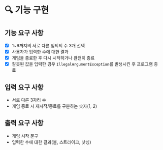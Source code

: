 # 🔍 기능 구현

## 기능 요구 사항

- [x] 1~9까지의 서로 다른 임의의 수 3개 선택
- [x] 사용자가 입력한 수에 대한 결과
- [x] 게임을 종료한 후 다시 시작하거나 완전히 종료
- [x] 잘못된 값을 입력한 경우 `IllegalArgumentException`를 발생시킨 후 프로그램 종료

## 입력 요구 사항

- 서로 다른 3자리 수
- 게임 종료 시 재시작/종료를 구분하는 숫자(1, 2)

## 출력 요구 사항

- 게임 시작 문구
- 입력한 수에 대한 결과(볼, 스트라이크, 낫싱)

